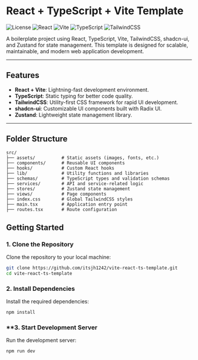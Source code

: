 # React + TypeScript + Vite Template

![License](https://img.shields.io/badge/license-MIT-blue.svg)
![React](https://img.shields.io/badge/React-18.2.0-blue.svg)
![Vite](https://img.shields.io/badge/Vite-4.x-lightblue.svg)
![TypeScript](https://img.shields.io/badge/TypeScript-5.x-blue.svg)
![TailwindCSS](https://img.shields.io/badge/TailwindCSS-3.x-teal.svg)

A boilerplate project using React, TypeScript, Vite, TailwindCSS, shadcn-ui, and Zustand for state management. This template is designed for scalable, maintainable, and modern web application development.

---

## **Features**

- **React + Vite**: Lightning-fast development environment.
- **TypeScript**: Static typing for better code quality.
- **TailwindCSS**: Utility-first CSS framework for rapid UI development.
- **shadcn-ui**: Customizable UI components built with Radix UI.
- **Zustand**: Lightweight state management library.

---

## **Folder Structure**

```plaintext
src/
├── assets/          # Static assets (images, fonts, etc.)
├── components/      # Reusable UI components
├── hooks/           # Custom React hooks
├── lib/             # Utility functions and libraries
├── schemas/         # TypeScript types and validation schemas
├── services/        # API and service-related logic
├── stores/          # Zustand state management
├── views/           # Page components
├── index.css        # Global TailwindCSS styles
├── main.tsx         # Application entry point
├── routes.tsx       # Route configuration
```

## **Getting Started**

### **1. Clone the Repository**

Clone the repository to your local machine:

```bash
git clone https://github.com/itsjh1242/vite-react-ts-template.git
cd vite-react-ts-template
```

### **2. Install Dependencies**

Install the required dependencies:

```bash
npm install
```

### \*\*3. Start Development Server

Run the development server:

```bash
npm run dev
```
